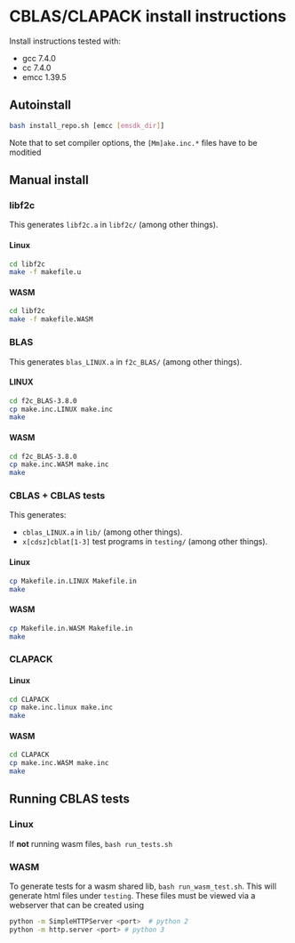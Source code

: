 # CBLAS/CLAPACK install instructions

Install instructions tested with:

* gcc 7.4.0
* cc 7.4.0
* emcc 1.39.5

## Autoinstall

```bash
bash install_repo.sh [emcc [emsdk_dir]]
```

Note that to set compiler options, the `[Mm]ake.inc.*` files have to be
moditied

## Manual install

### libf2c

This generates `libf2c.a` in `libf2c/` (among other things).

#### Linux

```bash
cd libf2c
make -f makefile.u
```

#### WASM

```bash
cd libf2c
make -f makefile.WASM
```

### BLAS

This generates `blas_LINUX.a` in `f2c_BLAS/` (among other things).

#### LINUX

```bash
cd f2c_BLAS-3.8.0
cp make.inc.LINUX make.inc
make
```

#### WASM

```bash
cd f2c_BLAS-3.8.0
cp make.inc.WASM make.inc
make
```

### CBLAS + CBLAS tests

This generates:

* `cblas_LINUX.a` in `lib/` (among other things).
* `x[cdsz]cblat[1-3]` test programs in `testing/` (among other things).

#### Linux

```bash
cp Makefile.in.LINUX Makefile.in
make
```

#### WASM

```bash
cp Makefile.in.WASM Makefile.in
make
```

### CLAPACK

#### Linux

```bash
cd CLAPACK
cp make.inc.linux make.inc
make
```

#### WASM

```bash
cd CLAPACK
cp make.inc.WASM make.inc
make
```

## Running CBLAS tests

### Linux

If **not** running wasm files, `bash run_tests.sh`

### WASM

To generate tests for a wasm shared lib, `bash run_wasm_test.sh`. This will
generate html files under `testing`. These files must be viewed via a
webserver that can be created using

```bash
python -m SimpleHTTPServer <port>  # python 2
python -m http.server <port> # python 3
```
